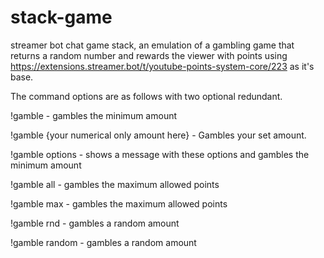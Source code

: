 # stack-game
streamer bot chat game stack, an emulation of a gambling game that returns a random number and rewards the viewer with points using https://extensions.streamer.bot/t/youtube-points-system-core/223 as it's base.

The command options are as follows with two optional redundant.

!gamble - gambles the minimum amount

!gamble {your numerical only amount here} - Gambles your set amount.

!gamble options - shows a message with these options and gambles the minimum amount

!gamble all - gambles the maximum allowed points

!gamble max - gambles the maximum allowed points

!gamble rnd - gambles a random amount

!gamble random - gambles a random amount
